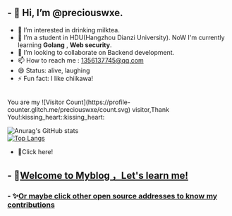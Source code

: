 ## - 👋 Hi, I’m @preciouswxe.
- 👀 I’m interested in drinking milktea.
- 🌱 I’m a student in HDU(Hangzhou Dianzi University). NoW I'm currently learning **Golang** , **Web security**.
- 💞️ I’m looking to collaborate on Backend development.
- 📫 How to reach me : 1356137745@qq.com
- 😄 Status: alive, laughing
- ⚡ Fun fact: I like chiikawa!
<br>
You are my ![Visitor Count](https://profile-counter.glitch.me/preciouswxe/count.svg) visitor,Thank You!:kissing_heart::kissing_heart:

![Anurag's GitHub stats](https://github-readme-stats.vercel.app/api?username=preciouswxe&show_icons=true&theme=radical)
<br>
[![Top Langs](https://github-readme-stats.vercel.app/api/top-langs/?username=preciouswxe&hide_progress=true)](https://github.com/anuraghazra/github-readme-stats)

<!---
preciouswxe/preciouswxe is a ✨ special ✨ repository because its `README.md` (this file) appears on your GitHub profile.
You can click the Preview link to take a look at your changes.
--->


- 🚀Click here!
## - 📝[Welcome to Myblog ，Let's learn me!](http://www.freedomwxe-blog.cn/)
### - ✨[Or maybe click other open source addresses to know my contributions](https://blog.csdn.net/2302_78965451?spm=1000.2115.3001.5343)
